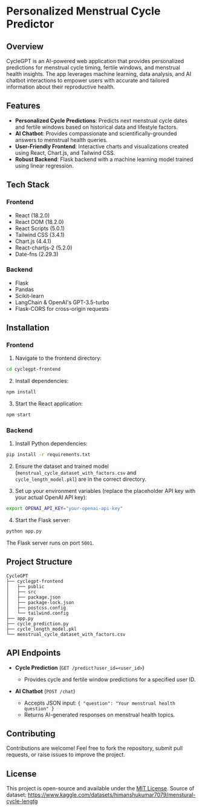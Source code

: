 # Personalized Menstrual Cycle Predictor

## Overview
CycleGPT is an AI-powered web application that provides personalized predictions for menstrual cycle timing, fertile windows, and menstrual health insights. The app leverages machine learning, data analysis, and AI chatbot interactions to empower users with accurate and tailored information about their reproductive health.

## Features
- **Personalized Cycle Predictions**: Predicts next menstrual cycle dates and fertile windows based on historical data and lifestyle factors.
- **AI Chatbot**: Provides compassionate and scientifically-grounded answers to menstrual health queries.
- **User-Friendly Frontend**: Interactive charts and visualizations created using React, Chart.js, and Tailwind CSS.
- **Robust Backend**: Flask backend with a machine learning model trained using linear regression.

## Tech Stack

### Frontend
- React (18.2.0)
- React DOM (18.2.0)
- React Scripts (5.0.1)
- Tailwind CSS (3.4.1)
- Chart.js (4.4.1)
- React-chartjs-2 (5.2.0)
- Date-fns (2.29.3)

### Backend
- Flask
- Pandas
- Scikit-learn
- LangChain & OpenAI's GPT-3.5-turbo
- Flask-CORS for cross-origin requests

## Installation

### Frontend

1. Navigate to the frontend directory:
```bash
cd cyclegpt-frontend
```

2. Install dependencies:
```bash
npm install
```

3. Start the React application:
```bash
npm start
```

### Backend

1. Install Python dependencies:
```bash
pip install -r requirements.txt
```

2. Ensure the dataset and trained model (`menstrual_cycle_dataset_with_factors.csv` and `cycle_length_model.pkl`) are in the correct directory.

3. Set up your environment variables (replace the placeholder API key with your actual OpenAI API key):
```bash
export OPENAI_API_KEY="your-openai-api-key"
```

4. Start the Flask server:
```bash
python app.py
```

The Flask server runs on port `5001`.

## Project Structure
```
CycleGPT
├── cyclegpt-frontend
│   ├── public
│   ├── src
│   ├── package.json
│   ├── package-lock.json
│   ├── postcss.config
│   └── tailwind.config
├── app.py
├── cycle_prediction.py
├── cycle_length_model.pkl
└── menstrual_cycle_dataset_with_factors.csv
```

## API Endpoints
- **Cycle Prediction** (`GET /predict?user_id=<user_id>`)
  - Provides cycle and fertile window predictions for a specified user ID.

- **AI Chatbot** (`POST /chat`)
  - Accepts JSON input: `{ "question": "Your menstrual health question" }`
  - Returns AI-generated responses on menstrual health topics.

## Contributing
Contributions are welcome! Feel free to fork the repository, submit pull requests, or raise issues to improve the project.

## License
This project is open-source and available under the [MIT License](LICENSE).
Source of dataset: https://www.kaggle.com/datasets/himanshukumar7079/menstural-cycle-lengtg 
